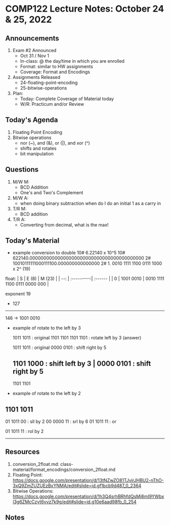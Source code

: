 # COMP122 Lecture Notes: October 24 & 25, 2022

## Announcements
   1. Exam #2 Announced
      - Oct 31 / Nov 1
      - In-class: @ the day/time in which you are enrolled
      - Format: similar to HW assignments
      - Coverage: Format and Encodings
   1. Assignments Released
      - 24-floating-point-encoding
      - 25-bitwise-operations
   1. Plan:
      - Today: Complete Coverage of Material today
      - W/R: Practicum and/or Review

## Today's Agenda
   1. Floating Point Encoding
   1. Bitwise operations
      - nor (\~), and (&), or (|), and xor (^) 
      - shifts and rotates
      - bit manipulation

## Questions
   1. M/W M:
      - BCD Addition
      - One's and Two's Complement
   1. M/W A:
      - when doing binary subtraction when do I do an initial 1 as a carry in
   1. T/R M: 
      - BCD addition
   1. T/R A:
      -  Converting from decimal, what is the max! 

## Today's Material

- example conversion to double 
10#  6.22140 x 10^5
10#  622140.00000000000000000000000000000000000000000
2#   10010111111000111100.000000000000000
2#   1. 0010 1111 1100 0111 1000 x 2^ (19)

float:
     | S   | E (8)      | M (23)  | 
     | --: | :---------:| :------ | 
     |  0  | 1001 0010  | 0010 1111 1100 0111 0000 000  | 

exponent
    19
+  127
------
   146  -> 1001 0010


- example of rotate to the left by 3

   1011 1011 : original
   1101 1101
   1101 1101 : rotate left by 3 (answer)

   1011 1011 : original
   0000 0101 : shift right by 5

   1101 1000 : shift left by 3
|  0000 0101 : shift right by 5
   ----------
   1101 1101

- example of rotate to the left by 2

1101 1011
----------
01 1011 00  : sll by 2
00 0000 11  : srl by 6
01 1011 11  : or

01 1011 11   : rol by 2

---
## Resources
   1. conversion_2float.md: class-material/format_encodings/conversion_2float.md
   1. Floating Point: https://docs.google.com/presentation/d/13tNZwZO81TJvirJHBU2-nThO-3xQ9ZmZUZUEzBxYNMA/edit#slide=id.gf1bcb9d487_0_2364
   1. Bitwise Operations: https://docs.google.com/presentation/d/1h3Q4srhBRhfdQsMj8mI9YWbxl3g6ZMcCzyt6yvz7k9g/edit#slide=id.g10e6aad98fb_0_254

## Notes

